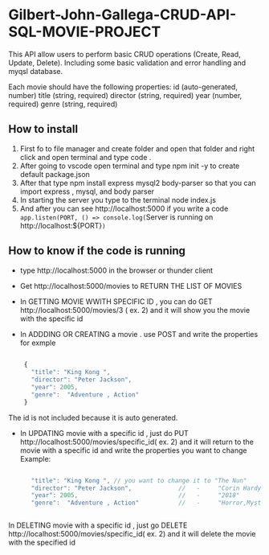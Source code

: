 # Gilbert-John-Gallega-CRUD-API-SQL-MOVIE-PROJECT

 This API  allow users to perform basic CRUD operations (Create, Read, Update, Delete). Including some basic validation and error handling and  myqsl database.

Each movie should have the following properties:
id (auto-generated, number)
title (string, required)
director (string, required)
year (number, required)
genre (string, required)

## How to install

1. First fo to file manager and create folder and open that folder and right click and open terminal and type code . 
2. After going to vscode open terminal and type   npm init -y  to create default package.json
3. After that type   npm install express mysql2 body-parser   so that you can import express , mysql, and body parser
4. In starting the server you type to the terminal  node index.js
5. And after you can see http://localhost:5000 if you write a code ` app.listen(PORT, () => console.log(`Server is running on http://localhost:${PORT}`)`

## How to know if the code is running 

- type http://localhost:5000 in the browser or thunder client
- Get http://localhost:5000/movies  to RETURN THE LIST OF MOVIES
- In GETTING MOVIE WWITH SPECIFIC ID , you can do GET http://localhost:5000/movies/3     ( ex. 2)
  and it will show you the movie with the specific id
- In ADDDING OR CREATING  a movie . use POST     and write the properties for exmple

  ```javascript
   
   {
     "title": "King Kong ",
     "director": "Peter Jackson",
     "year": 2005,
     "genre":  "Adventure , Action"
   }

The id is not included because it is auto generated.
  

- In UPDATING movie with a specific id  , just do PUT  http://localhost:5000/movies/specific_id( ex. 2)
  and it will return to the movie with a specific id and write the properties you want to change
     Example:

  ```javascript

     "title": "King Kong ", // you want to change it to "The Nun"
     "director": "Peter Jackson",             //   -     "Corin Hardy"
     "year": 2005,                            //   -     "2018"
     "genre":  "Adventure , Action"           //   -     "Horror,Mystery"
  
  

 In DELETING movie with a specific id , just go DELETE   http://localhost:5000/movies/specific_id( ex. 2)
 and it will delete the movie with the specified id


  

